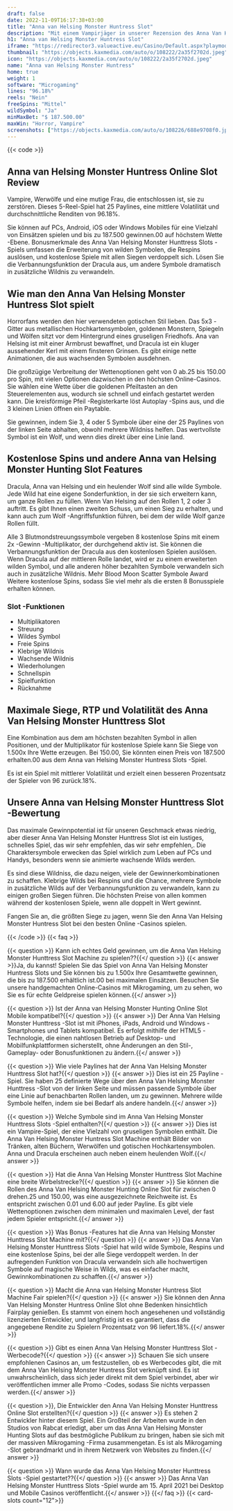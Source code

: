 ```yaml
---
draft: false
date: 2022-11-09T16:17:38+03:00
title: "Anna van Helsing Monster Huntress Slot"
description: "Mit einem Vampirjäger in unserer Rezension des Anna Van Helsing Monster Huntress Online Slot mit. Wir sehen uns das Gameplay und wo man den besten Casino -Bonus finden."
h1: "Anna van Helsing Monster Huntress Slot"
iframe: "https://redirector3.valueactive.eu/Casino/Default.aspx?playmode=demo&ul=en&applicationid=4123&serverid=28786&&gameid=annavanhelsingmonsterhuntressDesktop"
thumbnail: "https://objects.kaxmedia.com/auto/o/108222/2a35f2702d.jpeg"
icon: "https://objects.kaxmedia.com/auto/o/108222/2a35f2702d.jpeg"
name: "Anna van Helsing Monster Huntress"
home: true
weight: 1
software: "Microgaming"
lines: "96.18%"
reels: "Nein"
freeSpins: "Mittel"
wildSymbol: "Ja"
minMaxBet: "$ 187.500.00"
maxWin: "Horror, Vampire"
screenshots: ["https://objects.kaxmedia.com/auto/o/108226/688e9708f0.jpeg"]
---
```


{{< code >}}<h2>Anna van Helsing Monster Huntress Online Slot Review</h2><p>Vampire, Werwölfe und eine mutige Frau, die entschlossen ist, sie zu zerstören. Dieses 5-Reel-Spiel hat 25 Paylines, eine mittlere Volatilität und durchschnittliche Renditen von 96.18%.</p><p>Sie können auf PCs, Android, iOS oder Windows Mobiles für eine Vielzahl von Einsätzen spielen und bis zu 187.500 gewinnen.00 auf höchstem Wette -Ebene. Bonusmerkmale des Anna Van Helsing Monster Hunttress Slots -Spiels umfassen die Erweiterung von wilden Symbolen, die Respins auslösen, und kostenlose Spiele mit allen Siegen verdoppelt sich. Lösen Sie die Verbannungsfunktion der Dracula aus, um andere Symbole dramatisch in zusätzliche Wildnis zu verwandeln.</p><h2>Wie man den Anna Van Helsing Monster Huntress Slot spielt</h2><p>Horrorfans werden den hier verwendeten gotischen Stil lieben. Das 5x3 -Gitter aus metallischen Hochkartensymbolen, goldenen Monstern, Spiegeln und Wölfen sitzt vor dem Hintergrund eines gruseligen Friedhofs. Ana van Helsing ist mit einer Armbrust bewaffnet, und Dracula ist ein kluger aussehender Kerl mit einem finsteren Grinsen. Es gibt einige nette Animationen, die aus wachsenden Symbolen ausdehnen.</p><p>Die großzügige Verbreitung der Wettenoptionen geht von 0 ab.25 bis 150.00 pro Spin, mit vielen Optionen dazwischen in den höchsten Online-Casinos. Sie wählen eine Wette über die goldenen Pfeiltasten an den Steuerelementen aus, wodurch sie schnell und einfach gestartet werden kann. Die kreisförmige Pfeil -Registerkarte löst Autoplay -Spins aus, und die 3 kleinen Linien öffnen ein Paytable.</p><p>Sie gewinnen, indem Sie 3, 4 oder 5 Symbole über eine der 25 Paylines von der linken Seite abhalten, obwohl mehrere Wildniss helfen. Das wertvollste Symbol ist ein Wolf, und wenn dies direkt über eine Linie land.</p><h2>Kostenlose Spins und andere Anna van Helsing Monster Hunting Slot Features</h2><p>Dracula, Anna van Helsing und ein heulender Wolf sind alle wilde Symbole. Jede Wild hat eine eigene Sonderfunktion, in der sie sich erweitern kann, um ganze Rollen zu füllen. Wenn Van Helsing auf den Rollen 1, 2 oder 3 auftritt. Es gibt Ihnen einen zweiten Schuss, um einen Sieg zu erhalten, und kann auch zum Wolf -Angriffsfunktion führen, bei dem der wilde Wolf ganze Rollen füllt.</p><p>Alle 3 Blutmondstreuungssymbole vergeben 8 kostenlose Spins mit einem 2x -Gewinn -Multiplikator, der durchgehend aktiv ist. Sie können die Verbannungsfunktion der Dracula aus den kostenlosen Spielen auslösen. Wenn Dracula auf der mittleren Rolle landet, wird er zu einem erweiterten wilden Symbol, und alle anderen höher bezahlten Symbole verwandeln sich auch in zusätzliche Wildnis. Mehr Blood Moon Scatter Symbole Award Weitere kostenlose Spins, sodass Sie viel mehr als die ersten 8 Bonusspiele erhalten können.</p><h3>
Slot -Funktionen</h3><ul>
<li></span>
Multiplikatoren</li>
<li></span>
Streuung</li>
<li></span>
Wildes Symbol</li>
<li></span>
Freie Spins</li>
<li></span>
Klebrige Wildnis</li>
<li></span>
Wachsende Wildnis</li>
<li></span>
Wiederholungen</li>
<li></span>
Schnellspin</li>
<li></span>
Spielfunktion</li>
<li></span>
Rücknahme</li></ul><h2>Maximale Siege, RTP und Volatilität des Anna Van Helsing Monster Hunttress Slot</h2><p>Eine Kombination aus dem am höchsten bezahlten Symbol in allen Positionen, und der Multiplikator für kostenlose Spiele kann Sie Siege von 1.500x Ihre Wette erzeugen. Bei 150.00, Sie könnten einen Preis von 187.500 erhalten.00 aus dem Anna van Helsing Monster Huntress Slots -Spiel.</p><p>Es ist ein Spiel mit mittlerer Volatilität und erzielt einen besseren Prozentsatz der Spieler von 96 zurück.18%.</p><h2>Unsere Anna van Helsing Monster Hunttress Slot -Bewertung</h2><p>Das maximale Gewinnpotential ist für unseren Geschmack etwas niedrig, aber dieser Anna Van Helsing Monster Hunttress Slot ist ein lustiges, schnelles Spiel, das wir sehr empfehlen, das wir sehr empfehlen,. Die Charaktersymbole erwecken das Spiel wirklich zum Leben auf PCs und Handys, besonders wenn sie animierte wachsende Wilds werden.</p><p>Es sind diese Wildniss, die dazu neigen, viele der Gewinnerkombinationen zu schaffen. Klebrige Wilds bei Respins und die Chance, mehrere Symbole in zusätzliche Wilds auf der Verbannungsfunktion zu verwandeln, kann zu einigen großen Siegen führen. Die höchsten Preise von allen kommen während der kostenlosen Spiele, wenn alle doppelt in Wert gewinnt.</p><p>Fangen Sie an, die größten Siege zu jagen, wenn Sie den Anna Van Helsing Monster Huntress Slot bei den besten Online -Casinos spielen.</p>
{{< /code >}}
{{< faq >}}

{{< question >}} Kann ich echtes Geld gewinnen, um die Anna Van Helsing Monster Hunttress Slot Machine zu spielen??{{</ question >}}
{{< answer >}}Ja, du kannst! Spielen Sie das Spiel von Anna Van Helsing Monster Huntress Slots und Sie können bis zu 1.500x Ihre Gesamtwette gewinnen, die bis zu 187.500 erhältlich ist.00 bei maximalen Einsätzen. Besuchen Sie unsere handgemachten Online-Casinos mit Mikrogaming, um zu sehen, wo Sie es für echte Geldpreise spielen können.{{</ answer >}}

{{< question >}} Ist der Anna van Helsing Monster Hunting Online Slot Mobile kompatibel?{{</ question >}}
{{< answer >}} Der Anna Van Helsing Monster Hunttress -Slot ist mit iPhones, iPads, Android und Windows -Smartphones und Tablets kompatibel. Es erfolgt mithilfe der HTML5 -Technologie, die einen nahtlosen Betrieb auf Desktop- und Mobilfunkplattformen sicherstellt, ohne Änderungen an den Stil-, Gameplay- oder Bonusfunktionen zu ändern.{{</ answer >}}

{{< question >}} Wie viele Paylines hat der Anna Van Helsing Monster Hunttress Slot hat?{{</ question >}}
{{< answer >}} Dies ist ein 25 Payline -Spiel. Sie haben 25 definierte Wege über den Anna Van Helsing Monster Hunttress -Slot von der linken Seite und müssen passende Symbole über eine Linie auf benachbarten Rollen landen, um zu gewinnen. Mehrere wilde Symbole helfen, indem sie bei Bedarf als andere handeln.{{</ answer >}}

{{< question >}} Welche Symbole sind im Anna Van Helsing Monster Hunttress Slots -Spiel enthalten?{{</ question >}}
{{< answer >}} Dies ist ein Vampire-Spiel, der eine Vielzahl von gruseligen Symbolen enthält. Die Anna Van Helsing Monster Huntress Slot Machine enthält Bilder von Tränken, alten Büchern, Werwölfen und gotischen Hochkartensymbolen. Anna und Dracula erscheinen auch neben einem heulenden Wolf.{{</ answer >}}

{{< question >}} Hat die Anna Van Helsing Monster Hunttress Slot Machine eine breite Wirbelstrecke?{{</ question >}}
{{< answer >}} Sie können die Rollen des Anna Van Helsing Monster Hunting Online Slot für zwischen 0 drehen.25 und 150.00, was eine ausgezeichnete Reichweite ist. Es entspricht zwischen 0.01 und 6.00 auf jeder Payline. Es gibt viele Wettenoptionen zwischen dem minimalen und maximalen Level, der fast jedem Spieler entspricht.{{</ answer >}}

{{< question >}} Was Bonus -Features hat die Anna van Helsing Monster Hunttress Slot Machine mit?{{</ question >}}
{{< answer >}} Das Anna Van Helsing Monster Hunttress Slots -Spiel hat wild wilde Symbole, Respins und eine kostenlose Spins, bei der alle Siege verdoppelt werden. In der aufregenden Funktion von Dracula verwandeln sich alle hochwertigen Symbole auf magische Weise in Wilds, was es einfacher macht, Gewinnkombinationen zu schaffen.{{</ answer >}}

{{< question >}} Macht die Anna van Helsing Monster Huntress Slot Machine Fair spielen?{{</ question >}}
{{< answer >}} Sie können den Anna Van Helsing Monster Huntress Online Slot ohne Bedenken hinsichtlich Fairplay genießen. Es stammt von einem hoch angesehenen und vollständig lizenzierten Entwickler, und langfristig ist es garantiert, dass die angegebene Rendite zu Spielern Prozentsatz von 96 liefert.18%.{{</ answer >}}

{{< question >}} Gibt es einen Anna Van Helsing Monster Hunttress Slot -Werbecode?{{</ question >}}
{{< answer >}} Schauen Sie sich unsere empfohlenen Casinos an, um festzustellen, ob es Werbecodes gibt, die mit dem Anna Van Helsing Monster Huntress Slot verknüpft sind. Es ist unwahrscheinlich, dass sich jeder direkt mit dem Spiel verbindet, aber wir veröffentlichen immer alle Promo -Codes, sodass Sie nichts verpassen werden.{{</ answer >}}

{{< question >}}, Die Entwickler den Anna Van Helsing Monster Hunttress Online Slot erstellten?{{</ question >}}
{{< answer >}} Es stehen 2 Entwickler hinter diesem Spiel. Ein Großteil der Arbeiten wurde in den Studios von Rabcat erledigt, aber um das Anna Van Helsing Monster Hunting Slots auf das bestmögliche Publikum zu bringen, haben sie sich mit der massiven Mikrogaming -Firma zusammengetan. Es ist als Mikrogaming -Slot gebrandmarkt und in ihrem Netzwerk von Websites zu finden.{{</ answer >}}

{{< question >}} Wann wurde das Anna Van Helsing Monster Hunttress Slots -Spiel gestartet??{{</ question >}}
{{< answer >}} Das Anna Van Helsing Monster Hunttress Slots -Spiel wurde am 15. April 2021 bei Desktop und Mobile Casinos veröffentlicht.{{</ answer >}}
{{</ faq >}}
{{< card-slots count="12">}}
